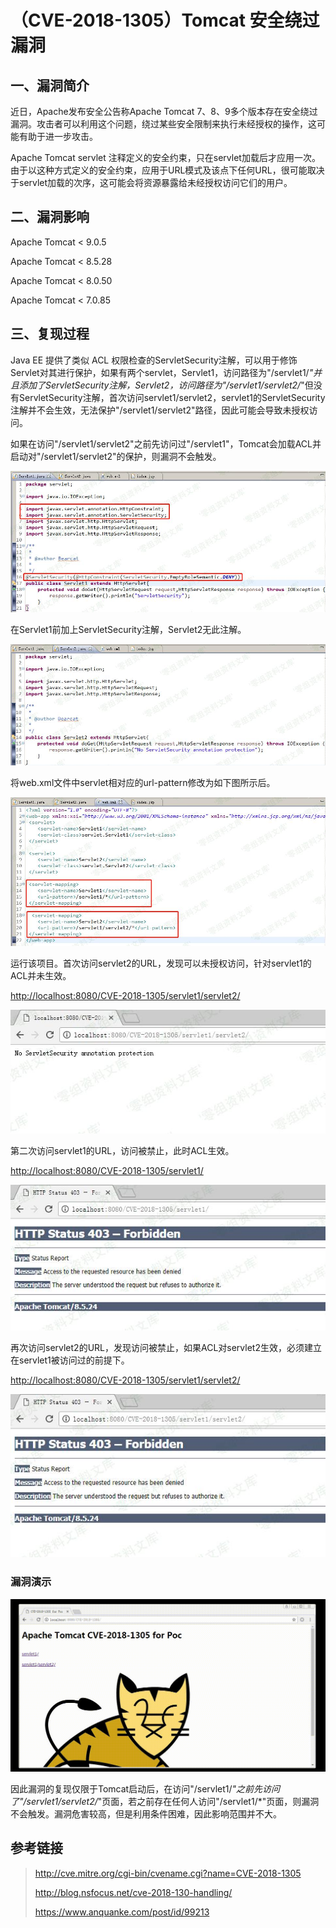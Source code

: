 （CVE-2018-1305）Tomcat 安全绕过漏洞
====================================

一、漏洞简介
------------

近日，Apache发布安全公告称Apache Tomcat
7、8、9多个版本存在安全绕过漏洞。攻击者可以利用这个问题，绕过某些安全限制来执行未经授权的操作，这可能有助于进一步攻击。

Apache Tomcat servlet
注释定义的安全约束，只在servlet加载后才应用一次。由于以这种方式定义的安全约束，应用于URL模式及该点下任何URL，很可能取决于servlet加载的次序，这可能会将资源暴露给未经授权访问它们的用户。

二、漏洞影响
------------

Apache Tomcat \< 9.0.5

Apache Tomcat \< 8.5.28

Apache Tomcat \< 8.0.50

Apache Tomcat \< 7.0.85

三、复现过程
------------

Java EE 提供了类似 ACL
权限检查的ServletSecurity注解，可以用于修饰Servlet对其进行保护，如果有两个servlet，Servlet1，访问路径为"/servlet1/*"并且添加了ServletSecurity注解，Servlet2，访问路径为"/servlet1/servlet2/*"但没有ServletSecurity注解，首次访问servlet1/servlet2，servlet1的ServletSecurity注解并不会生效，无法保护"/servlet1/servlet2"路径，因此可能会导致未授权访问。

如果在访问"/servlet1/servlet2"之前先访问过"/servlet1"，Tomcat会加载ACL并启动对"/servlet1/servlet2"的保护，则漏洞不会触发。

![](./.resource/(CVE-2018-1305)Tomcat安全绕过漏洞/media/rId24.jpg)

在Servlet1前加上ServletSecurity注解，Servlet2无此注解。

![](./.resource/(CVE-2018-1305)Tomcat安全绕过漏洞/media/rId25.jpg)

将web.xml文件中servlet相对应的url-pattern修改为如下图所示后。

![](./.resource/(CVE-2018-1305)Tomcat安全绕过漏洞/media/rId26.jpg)

运行该项目。首次访问servlet2的URL，发现可以未授权访问，针对servlet1的ACL并未生效。

<http://localhost:8080/CVE-2018-1305/servlet1/servlet2/>

![](./.resource/(CVE-2018-1305)Tomcat安全绕过漏洞/media/rId28.jpg)

第二次访问servlet1的URL，访问被禁止，此时ACL生效。

<http://localhost:8080/CVE-2018-1305/servlet1/>

![](./.resource/(CVE-2018-1305)Tomcat安全绕过漏洞/media/rId30.jpg)

再次访问servlet2的URL，发现访问被禁止，如果ACL对servlet2生效，必须建立在servlet1被访问过的前提下。

<http://localhost:8080/CVE-2018-1305/servlet1/servlet2/>

![](./.resource/(CVE-2018-1305)Tomcat安全绕过漏洞/media/rId31.jpg)

### 漏洞演示

![](./.resource/(CVE-2018-1305)Tomcat安全绕过漏洞/media/rId33.gif)

因此漏洞的复现仅限于Tomcat启动后，在访问"/servlet1/*"之前先访问了"/servlet1/servlet2/*"页面，若之前存在任何人访问"/servlet1/\*"页面，则漏洞不会触发。漏洞危害较高，但是利用条件困难，因此影响范围并不大。

参考链接
--------

> <http://cve.mitre.org/cgi-bin/cvename.cgi?name=CVE-2018-1305>
>
> <http://blog.nsfocus.net/cve-2018-130-handling/>
>
> <https://www.anquanke.com/post/id/99213>
